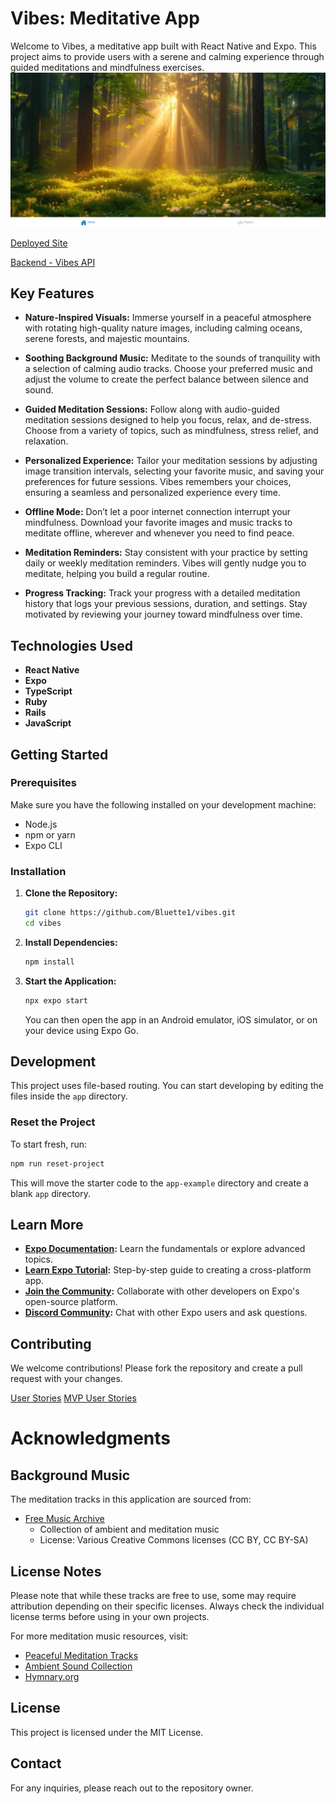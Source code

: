 # Vibes: Meditative App

Welcome to Vibes, a meditative app built with React Native and Expo. This project aims to provide users with a serene and calming experience through guided meditations and mindfulness exercises.
![Screenshot Vibes App](./assets/screenshot-vibes-home-page.png)

[Deployed Site](https://vibes.tiiny.site/)

[Backend - Vibes API](https://github.com/Bluette1/vibes-api)

## Key Features

- **Nature-Inspired Visuals:** Immerse yourself in a peaceful atmosphere with rotating high-quality nature images, including calming oceans, serene forests, and majestic mountains.

- **Soothing Background Music:** Meditate to the sounds of tranquility with a selection of calming audio tracks. Choose your preferred music and adjust the volume to create the perfect balance between silence and sound.

- **Guided Meditation Sessions:** Follow along with audio-guided meditation sessions designed to help you focus, relax, and de-stress. Choose from a variety of topics, such as mindfulness, stress relief, and relaxation.

- **Personalized Experience:** Tailor your meditation sessions by adjusting image transition intervals, selecting your favorite music, and saving your preferences for future sessions. Vibes remembers your choices, ensuring a seamless and personalized experience every time.

- **Offline Mode:** Don’t let a poor internet connection interrupt your mindfulness. Download your favorite images and music tracks to meditate offline, wherever and whenever you need to find peace.

- **Meditation Reminders:** Stay consistent with your practice by setting daily or weekly meditation reminders. Vibes will gently nudge you to meditate, helping you build a regular routine.

- **Progress Tracking:** Track your progress with a detailed meditation history that logs your previous sessions, duration, and settings. Stay motivated by reviewing your journey toward mindfulness over time.

## Technologies Used

- **React Native**
- **Expo**
- **TypeScript**
- **Ruby**
- **Rails**
- **JavaScript**

## Getting Started

### Prerequisites

Make sure you have the following installed on your development machine:

- Node.js
- npm or yarn
- Expo CLI

### Installation

1. **Clone the Repository:**

   ```bash
   git clone https://github.com/Bluette1/vibes.git
   cd vibes
   ```

2. **Install Dependencies:**

   ```bash
   npm install
   ```

3. **Start the Application:**

   ```bash
   npx expo start
   ```

   You can then open the app in an Android emulator, iOS simulator, or on your device using Expo Go.

## Development

This project uses file-based routing. You can start developing by editing the files inside the `app` directory.

### Reset the Project

To start fresh, run:

```bash
npm run reset-project
```

This will move the starter code to the `app-example` directory and create a blank `app` directory.

## Learn More

- **[Expo Documentation](https://docs.expo.dev/):** Learn the fundamentals or explore advanced topics.
- **[Learn Expo Tutorial](https://docs.expo.dev/tutorial/introduction/):** Step-by-step guide to creating a cross-platform app.
- **[Join the Community](https://github.com/expo/expo):** Collaborate with other developers on Expo's open-source platform.
- **[Discord Community](https://discord.gg/expo):** Chat with other Expo users and ask questions.

## Contributing

We welcome contributions! Please fork the repository and create a pull request with your changes.

[User Stories](https://www.notion.so/User-Stories-Vibes-11fe6a4d98f280c98b15d37c90890c0e)
[MVP User Stories](https://www.notion.so/MVP-User-Stories-Vibes-11fe6a4d98f2807cb1eccc3d0d54eba6?pvs=4)

# Acknowledgments

## Background Music

The meditation tracks in this application are sourced from:

- [Free Music Archive](https://freemusicarchive.org/)
  - Collection of ambient and meditation music
  - License: Various Creative Commons licenses (CC BY, CC BY-SA)

## License Notes

Please note that while these tracks are free to use, some may require attribution depending on their specific licenses. Always check the individual license terms before using in your own projects.

For more meditation music resources, visit:

- [Peaceful Meditation Tracks](https://freemusicarchive.org/genre/Ambient)
- [Ambient Sound Collection](https://pixabay.com/music/search/meditation/)
- [Hymnary.org](https://hymnary.org/)

## License

This project is licensed under the MIT License.

## Contact

For any inquiries, please reach out to the repository owner.
